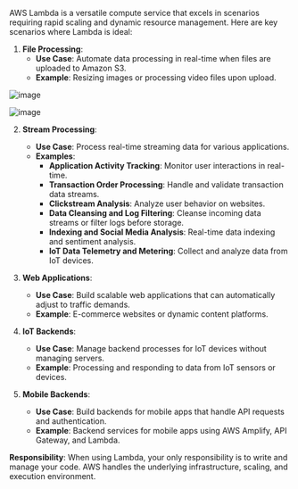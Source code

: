 AWS Lambda is a versatile compute service that excels in scenarios requiring rapid scaling and dynamic resource management. Here are key scenarios where Lambda is ideal:

1. **File Processing**:
   - **Use Case**: Automate data processing in real-time when files are uploaded to Amazon S3.
   - **Example**: Resizing images or processing video files upon upload.

![image](https://github.com/user-attachments/assets/04e5d9ca-b6a3-4f32-b163-909df50aa10d)


![image](https://github.com/user-attachments/assets/3b07ba12-8d38-4504-ade6-5f12de84821d)


2. **Stream Processing**:
   - **Use Case**: Process real-time streaming data for various applications.
   - **Examples**:
     - **Application Activity Tracking**: Monitor user interactions in real-time.
     - **Transaction Order Processing**: Handle and validate transaction data streams.
     - **Clickstream Analysis**: Analyze user behavior on websites.
     - **Data Cleansing and Log Filtering**: Cleanse incoming data streams or filter logs before storage.
     - **Indexing and Social Media Analysis**: Real-time data indexing and sentiment analysis.
     - **IoT Data Telemetry and Metering**: Collect and analyze data from IoT devices.

3. **Web Applications**:
   - **Use Case**: Build scalable web applications that can automatically adjust to traffic demands.
   - **Example**: E-commerce websites or dynamic content platforms.

4. **IoT Backends**:
   - **Use Case**: Manage backend processes for IoT devices without managing servers.
   - **Example**: Processing and responding to data from IoT sensors or devices.

5. **Mobile Backends**:
   - **Use Case**: Build backends for mobile apps that handle API requests and authentication.
   - **Example**: Backend services for mobile apps using AWS Amplify, API Gateway, and Lambda.

**Responsibility**: When using Lambda, your only responsibility is to write and manage your code. AWS handles the underlying infrastructure, scaling, and execution environment.
